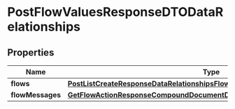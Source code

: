 
# PostFlowValuesResponseDTODataRelationships

## Properties
| Name | Type | Description | Notes |
| ------------ | ------------- | ------------- | ------------- |
| **flows** | [**PostListCreateResponseDataRelationshipsFlowTriggers**](PostListCreateResponseDataRelationshipsFlowTriggers.md) |  |  [optional] |
| **flowMessages** | [**GetFlowActionResponseCompoundDocumentDataAllOfRelationshipsFlowMessages**](GetFlowActionResponseCompoundDocumentDataAllOfRelationshipsFlowMessages.md) |  |  [optional] |



